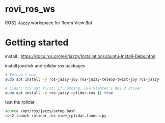 # rovi_ros_ws
ROS2 Jazzy workspace for Room View Bot

# Getting started
install : https://docs.ros.org/en/jazzy/Installation/Ubuntu-Install-Debs.html

install joystick and rplidar ros packages

```bash
# Teleop + mux
sudo apt install -y ros-jazzy-joy ros-jazzy-teleop-twist-joy ros-jazzy-twist-mux

# Lidar: try apt first; if nothing, use Slamtec’s ROS 2 driver
sudo apt install -y ros-jazzy-rplidar-ros || true
```

test the rplidar
```bash
source /opt/ros/jazzy/setup.bash
ros2 launch rplidar_ros view_rplidar.launch.py
```
